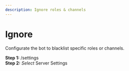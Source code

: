 ```yaml
---
description: Ignore roles & channels
---
```


# Ignore

Configurate the bot to blacklist specific roles or channels.&#x20;

**Step 1:** /settings\
**Step 2:** _Select_ Server Settings
